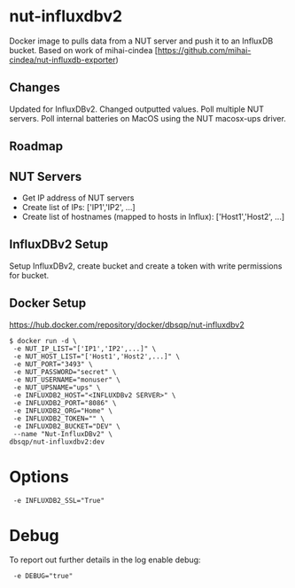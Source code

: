 # nut-influxdbv2
Docker image to pulls data from a NUT server and push it to an InfluxDB bucket. Based on work of mihai-cindea [https://github.com/mihai-cindea/nut-influxdb-exporter)

## Changes
Updated for InfluxDBv2. Changed outputted values. Poll multiple NUT servers. Poll internal batteries on MacOS using the NUT macosx-ups driver.

## Roadmap

## NUT Servers
- Get IP address of NUT servers
- Create list of IPs: ['IP1','IP2', ...]
- Create list of hostnames (mapped to hosts in Influx): ['Host1','Host2', ...]

## InfluxDBv2 Setup
Setup InfluxDBv2, create bucket and create a token with write permissions for bucket.

## Docker Setup
https://hub.docker.com/repository/docker/dbsqp/nut-influxdbv2
```
$ docker run -d \
 -e NUT_IP_LIST="['IP1','IP2',...]" \
 -e NUT_HOST_LIST="['Host1','Host2',...]" \
 -e NUT_PORT="3493" \
 -e NUT_PASSWORD="secret" \
 -e NUT_USERNAME="monuser" \
 -e NUT_UPSNAME="ups" \
 -e INFLUXDB2_HOST="<INFLUXDBv2 SERVER>" \
 -e INFLUXDB2_PORT="8086" \
 -e INFLUXDB2_ORG="Home" \
 -e INFLUXDB2_TOKEN="" \
 -e INFLUXDB2_BUCKET="DEV" \
 --name "Nut-InfluxDBv2" \
dbsqp/nut-influxdbv2:dev
```

# Options
```
 -e INFLUXDB2_SSL="True"
```

# Debug
To report out further details in the log enable debug:
```
 -e DEBUG="true"
```

